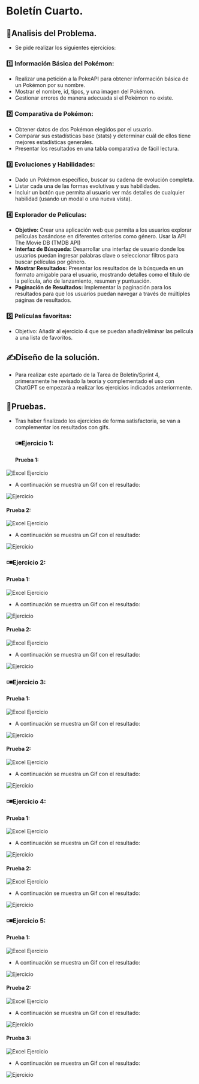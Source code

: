 # Boletín Cuarto.
## 🔎Analisis del Problema.
- Se pide realizar los siguientes ejercicios:
 ###  1️⃣ Información Básica del Pokémon:
- Realizar una petición a la PokeAPI para obtener información básica de un Pokémon por su nombre.
- Mostrar el nombre, id, tipos, y una imagen del Pokémon.
- Gestionar errores de manera adecuada si el Pokémon no existe.
 ###  2️⃣ Comparativa de Pokémon: 
- Obtener datos de dos Pokémon elegidos por el usuario.
- Comparar sus estadísticas base (stats) y determinar cuál de ellos tiene mejores estadísticas generales.
- Presentar los resultados en una tabla comparativa de fácil lectura.
 ### 3️⃣ Evoluciones y Habilidades:
- Dado un Pokémon específico, buscar su cadena de evolución completa.
- Listar cada una de las formas evolutivas y sus habilidades.
- Incluir un botón que permita al usuario ver más detalles de cualquier habilidad (usando un modal o una nueva vista).
 ###  4️⃣ Explorador de Películas:
- **Objetivo:** Crear una aplicación web que permita a los usuarios explorar películas basándose en diferentes criterios como género. Usar la API The Movie DB (TMDB API)
- **Interfaz de Búsqueda:** Desarrollar una interfaz de usuario donde los usuarios puedan ingresar palabras clave o seleccionar filtros para buscar películas por género.
- **Mostrar Resultados:** Presentar los resultados de la búsqueda en un formato amigable para el usuario, mostrando detalles como el título de la película, año de lanzamiento, resumen y puntuación.
- **Paginación de Resultados:** Implementar la paginación para los resultados para que los usuarios puedan navegar a través de múltiples páginas de resultados.
 ###  5️⃣ Películas favoritas:
- Objetivo: Añadir al ejercicio 4 que se puedan añadir/eliminar las película a una lista de favoritos.

## ✍Diseño de la solución.
- Para realizar este apartado de la Tarea de Boletín/Sprint 4, primeramente he revisado la teoría y complementado el uso con ChatGPT se empezará a realizar los ejercicios indicados anteriormente.
## 🧾Pruebas.
- Tras haber finalizado los ejercicios de forma satisfactoria, se van a complementar los resultados con gifs.
  ### ◽◾Ejercicio 1:
  #### Prueba 1:
![Excel Ejercicio](https://github.com/JoseAntonioSegura/Imagenes/blob/7fb433054bd62eaf3efc93ce6203a842407dcfc5/Sprint4%20Ejercicio1.0.PNG)
  -  A continuación se muestra un Gif con el resultado:

![Ejercicio](https://github.com/JoseAntonioSegura/Imagenes/blob/7fb433054bd62eaf3efc93ce6203a842407dcfc5/Videos/Sprint%204%20video1.gif)
  #### Prueba 2:
![Excel Ejercicio](https://github.com/JoseAntonioSegura/Imagenes/blob/7fb433054bd62eaf3efc93ce6203a842407dcfc5/Sprint4%20Ejercicio1.1.PNG)
  -  A continuación se muestra un Gif con el resultado:

![Ejercicio](https://github.com/JoseAntonioSegura/Imagenes/blob/7fb433054bd62eaf3efc93ce6203a842407dcfc5/Videos/Sprint%204%20video2.gif)
  ### ◽◾Ejercicio 2:
  #### Prueba 1:
![Excel Ejercicio](https://github.com/JoseAntonioSegura/Imagenes/blob/7fb433054bd62eaf3efc93ce6203a842407dcfc5/Sprint4%20Ejercicio2.0.PNG)
  -  A continuación se muestra un Gif con el resultado:

![Ejercicio](https://github.com/JoseAntonioSegura/Imagenes/blob/7fb433054bd62eaf3efc93ce6203a842407dcfc5/Videos/Sprint%204%20video3.gif)
  #### Prueba 2:
![Excel Ejercicio](https://github.com/JoseAntonioSegura/Imagenes/blob/7fb433054bd62eaf3efc93ce6203a842407dcfc5/Sprint4%20Ejercicio2.1.PNG)
  -  A continuación se muestra un Gif con el resultado:

![Ejercicio](https://github.com/JoseAntonioSegura/Imagenes/blob/7fb433054bd62eaf3efc93ce6203a842407dcfc5/Videos/Sprint%204%20video4.gif)
  ### ◽◾Ejercicio 3:
  #### Prueba 1:
![Excel Ejercicio](https://github.com/JoseAntonioSegura/Imagenes/blob/7fb433054bd62eaf3efc93ce6203a842407dcfc5/Sprint4%20Ejercicio3.0.PNG)
  -  A continuación se muestra un Gif con el resultado:

![Ejercicio](https://github.com/JoseAntonioSegura/Imagenes/blob/7fb433054bd62eaf3efc93ce6203a842407dcfc5/Videos/Sprint%204%20video5.gif)
  #### Prueba 2:
![Excel Ejercicio](https://github.com/JoseAntonioSegura/Imagenes/blob/7fb433054bd62eaf3efc93ce6203a842407dcfc5/Sprint4%20Ejercicio3.1.PNG)
  -  A continuación se muestra un Gif con el resultado:

![Ejercicio](https://github.com/JoseAntonioSegura/Imagenes/blob/7fb433054bd62eaf3efc93ce6203a842407dcfc5/Videos/Sprint%204%20video6.gif)
  ### ◽◾Ejercicio 4:
  #### Prueba 1:
![Excel Ejercicio](https://github.com/JoseAntonioSegura/Imagenes/blob/7fb433054bd62eaf3efc93ce6203a842407dcfc5/Sprint4%20Ejercicio4.0.PNG)
  -  A continuación se muestra un Gif con el resultado:

![Ejercicio](https://github.com/JoseAntonioSegura/Imagenes/blob/7fb433054bd62eaf3efc93ce6203a842407dcfc5/Videos/Sprint%204%20video7.gif)
  #### Prueba 2:
![Excel Ejercicio](https://github.com/JoseAntonioSegura/Imagenes/blob/7fb433054bd62eaf3efc93ce6203a842407dcfc5/Sprint4%20Ejercicio4.1.PNG)
  -  A continuación se muestra un Gif con el resultado:

![Ejercicio](https://github.com/JoseAntonioSegura/Imagenes/blob/7fb433054bd62eaf3efc93ce6203a842407dcfc5/Videos/Sprint%204%20video9.gif)
  ### ◽◾Ejercicio 5:
  #### Prueba 1:
![Excel Ejercicio](https://github.com/JoseAntonioSegura/Imagenes/blob/7fb433054bd62eaf3efc93ce6203a842407dcfc5/Sprint4%20Ejercicio5.0.PNG)
  -  A continuación se muestra un Gif con el resultado:

![Ejercicio](https://github.com/JoseAntonioSegura/Imagenes/blob/7fb433054bd62eaf3efc93ce6203a842407dcfc5/Videos/Sprint%204%20video9.gif)
  #### Prueba 2:
![Excel Ejercicio](https://github.com/JoseAntonioSegura/Imagenes/blob/7fb433054bd62eaf3efc93ce6203a842407dcfc5/Sprint4%20Ejercicio5.1.PNG)
  -  A continuación se muestra un Gif con el resultado:

![Ejercicio](https://github.com/JoseAntonioSegura/Imagenes/blob/7fb433054bd62eaf3efc93ce6203a842407dcfc5/Videos/Sprint%204%20video10.gif)
  #### Prueba 3:
![Excel Ejercicio](https://github.com/JoseAntonioSegura/Imagenes/blob/7fb433054bd62eaf3efc93ce6203a842407dcfc5/Sprint4%20Ejercicio5.2.PNG)
  -  A continuación se muestra un Gif con el resultado:

![Ejercicio](https://github.com/JoseAntonioSegura/Imagenes/blob/7fb433054bd62eaf3efc93ce6203a842407dcfc5/Videos/Sprint%204%20video11.gif)